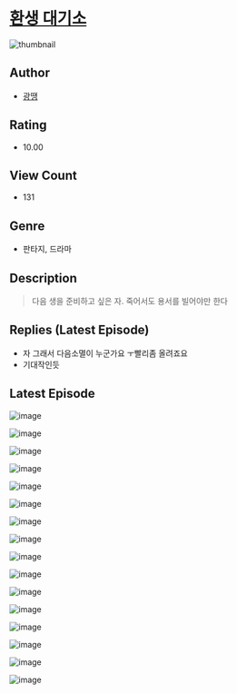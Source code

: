 # [환생 대기소](https://comic.naver.com/challenge/list?titleId=810315)
![thumbnail](https://image-comic.pstatic.net/user_contents_data/challenge_comic/2023/05/23/357203/upload_7016946010960376630_480x623.jpeg)

## Author
- [광땡](https://comic.naver.com/artistTitle?id=357203)

## Rating
- 10.00

## View Count
- 131

## Genre
- 판타지, 드라마

## Description
> 다음 생을 준비하고 싶은 자. 죽어서도 용서를 빌어야만 한다

## Replies (Latest Episode)
- 자 그래서 다음소멸이 누군가요 ㅜ빨리좀 올려죠요
- 기대작인듯

## Latest Episode
![image](https://image-comic.pstatic.net/user_contents_data/challenge_comic/2023/05/23/357203/upload_7004561077558391088.jpeg)

![image](https://image-comic.pstatic.net/user_contents_data/challenge_comic/2023/05/23/357203/upload_3919086294057510498.jpeg)

![image](https://image-comic.pstatic.net/user_contents_data/challenge_comic/2023/05/23/357203/upload_3763102066985218145.jpeg)

![image](https://image-comic.pstatic.net/user_contents_data/challenge_comic/2023/05/23/357203/upload_7364568883538440496.jpeg)

![image](https://image-comic.pstatic.net/user_contents_data/challenge_comic/2023/05/23/357203/upload_3774686314481607267.jpeg)

![image](https://image-comic.pstatic.net/user_contents_data/challenge_comic/2023/05/23/357203/upload_3834028047974151219.jpeg)

![image](https://image-comic.pstatic.net/user_contents_data/challenge_comic/2023/05/23/357203/upload_7365700078421487925.jpeg)

![image](https://image-comic.pstatic.net/user_contents_data/challenge_comic/2023/05/23/357203/upload_3616734884953143394.jpeg)

![image](https://image-comic.pstatic.net/user_contents_data/challenge_comic/2023/05/23/357203/upload_3618697697942463539.jpeg)

![image](https://image-comic.pstatic.net/user_contents_data/challenge_comic/2023/05/23/357203/upload_3905803094115825203.jpeg)

![image](https://image-comic.pstatic.net/user_contents_data/challenge_comic/2023/05/23/357203/upload_3991940123573105720.jpeg)

![image](https://image-comic.pstatic.net/user_contents_data/challenge_comic/2023/05/23/357203/upload_7219893845670179940.jpeg)

![image](https://image-comic.pstatic.net/user_contents_data/challenge_comic/2023/05/23/357203/upload_7234530548720428084.jpeg)

![image](https://image-comic.pstatic.net/user_contents_data/challenge_comic/2023/05/23/357203/upload_7219892754832515942.jpeg)

![image](https://image-comic.pstatic.net/user_contents_data/challenge_comic/2023/05/23/357203/upload_7147882637329708338.jpeg)

![image](https://image-comic.pstatic.net/user_contents_data/challenge_comic/2023/05/23/357203/upload_3472333820394955362.jpeg)

